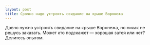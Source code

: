 ```yaml
---
layout: post 
title: Срочно надо устроить свидание на крыше Воронежа 
--- 
```

Давно нужно устроить свидание на крыше Воронежа, но никак не решусь заказать. Может кто подскажет — хорошая затея или нет? Делитесь опытом.